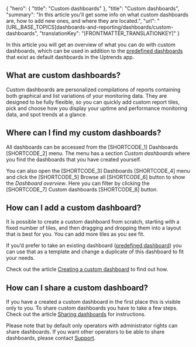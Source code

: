 {
  "hero": {
    "title": "Custom dashboards"
  },
  "title": "Custom dashboards",
  "summary": "In this article you'll get some info on what custom dashboards are, how to add new ones, and where they are located.",
  "url": "[URL_BASE_TOPICS]dashboards-and-reporting/dashboards/custom-dashboards",
  "translationKey": "[FRONTMATTER_TRANSLATIONKEY]"
}

In this article you will get an overview of what you can do with custom dashboards, which can be used in addition to the [predefined dashboards]([LINK_URL_1]) that exist as default dashboards in the Uptrends app.

## What are custom dashboards?

Custom dashboards are personalized compilations of reports containing both graphical and list variations of your monitoring data. They are designed to be fully flexible, so you can quickly add custom report tiles, pick and choose how you display your uptime and performance monitoring data, and spot trends at a glance.

## Where can I find my custom dashboards?

All dashboards can be accessed from the [SHORTCODE_1] Dashboards [SHORTCODE_2] menu. The menu has a section *Custom dashboards* where you find the dashboards that you have created yourself. 

You can also open the [SHORTCODE_3] Dashboards [SHORTCODE_4] menu and click the [SHORTCODE_5] Browse all [SHORTCODE_6] button to show the *Dashboard overview*. Here you can filter by clicking the [SHORTCODE_7] Custom dashboards [SHORTCODE_8] button.

## How can I add a custom dashboard?

It is possible to create a custom dashboard from scratch, starting with a fixed number of tiles, and then dragging and dropping them into a layout that is best for you. You can add more tiles as you see fit.

If you’d prefer to take an existing dashboard ([predefined dashboard]([LINK_URL_2])) you can use that as a template and change a duplicate of this dashboard to fit your needs.

Check out the article [Creating a custom dashboard]([LINK_URL_3]) to find out how.

## How can I share a custom dashboard?

If you have a created a custom dashboard in the first place this is visible only to you. To share custom dashboards you have to take a few steps. Check out the article [Sharing dashboards]([LINK_URL_4]) for instructions.

Please note that by default only operators with administrator rights can share dashboards. If you want other operators to be able to share dashboards, please contact [Support]([LINK_URL_5]).